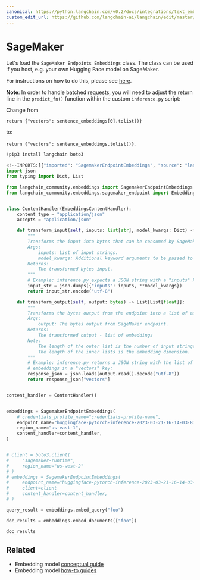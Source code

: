 ```yaml
---
canonical: https://python.langchain.com/v0.2/docs/integrations/text_embedding/sagemaker-endpoint/
custom_edit_url: https://github.com/langchain-ai/langchain/edit/master/docs/docs/integrations/text_embedding/sagemaker-endpoint.ipynb
---
```


# SageMaker

Let's load the `SageMaker Endpoints Embeddings` class. The class can be used if you host, e.g. your own Hugging Face model on SageMaker.

For instructions on how to do this, please see [here](https://www.philschmid.de/custom-inference-huggingface-sagemaker). 

**Note**: In order to handle batched requests, you will need to adjust the return line in the `predict_fn()` function within the custom `inference.py` script:

Change from

`return {"vectors": sentence_embeddings[0].tolist()}`

to:

`return {"vectors": sentence_embeddings.tolist()}`.


```python
!pip3 install langchain boto3
```


```python
<!--IMPORTS:[{"imported": "SagemakerEndpointEmbeddings", "source": "langchain_community.embeddings", "docs": "https://api.python.langchain.com/en/latest/embeddings/langchain_community.embeddings.sagemaker_endpoint.SagemakerEndpointEmbeddings.html", "title": "SageMaker"}, {"imported": "EmbeddingsContentHandler", "source": "langchain_community.embeddings.sagemaker_endpoint", "docs": "https://api.python.langchain.com/en/latest/embeddings/langchain_community.embeddings.sagemaker_endpoint.EmbeddingsContentHandler.html", "title": "SageMaker"}]-->
import json
from typing import Dict, List

from langchain_community.embeddings import SagemakerEndpointEmbeddings
from langchain_community.embeddings.sagemaker_endpoint import EmbeddingsContentHandler


class ContentHandler(EmbeddingsContentHandler):
    content_type = "application/json"
    accepts = "application/json"

    def transform_input(self, inputs: list[str], model_kwargs: Dict) -> bytes:
        """
        Transforms the input into bytes that can be consumed by SageMaker endpoint.
        Args:
            inputs: List of input strings.
            model_kwargs: Additional keyword arguments to be passed to the endpoint.
        Returns:
            The transformed bytes input.
        """
        # Example: inference.py expects a JSON string with a "inputs" key:
        input_str = json.dumps({"inputs": inputs, **model_kwargs})
        return input_str.encode("utf-8")

    def transform_output(self, output: bytes) -> List[List[float]]:
        """
        Transforms the bytes output from the endpoint into a list of embeddings.
        Args:
            output: The bytes output from SageMaker endpoint.
        Returns:
            The transformed output - list of embeddings
        Note:
            The length of the outer list is the number of input strings.
            The length of the inner lists is the embedding dimension.
        """
        # Example: inference.py returns a JSON string with the list of
        # embeddings in a "vectors" key:
        response_json = json.loads(output.read().decode("utf-8"))
        return response_json["vectors"]


content_handler = ContentHandler()


embeddings = SagemakerEndpointEmbeddings(
    # credentials_profile_name="credentials-profile-name",
    endpoint_name="huggingface-pytorch-inference-2023-03-21-16-14-03-834",
    region_name="us-east-1",
    content_handler=content_handler,
)


# client = boto3.client(
#     "sagemaker-runtime",
#     region_name="us-west-2"
# )
# embeddings = SagemakerEndpointEmbeddings(
#     endpoint_name="huggingface-pytorch-inference-2023-03-21-16-14-03-834",
#     client=client
#     content_handler=content_handler,
# )
```


```python
query_result = embeddings.embed_query("foo")
```


```python
doc_results = embeddings.embed_documents(["foo"])
```


```python
doc_results
```


## Related

- Embedding model [conceptual guide](/docs/concepts/#embedding-models)
- Embedding model [how-to guides](/docs/how_to/#embedding-models)
